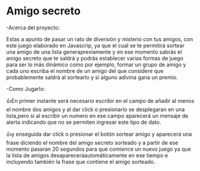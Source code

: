 <h1> Amigo secreto </h1>

-Acerca del proyecto:

Estas a apunto de pasar un rato de diversión y misterio con tus amigos, con este juego elaborado en Javascrip,
ya que el cual se te permitirá sortear una amigo de una lista generapreviamente y en ese momento sabrás el amigo secreto que te saldrá
y podrás establecer varias formas de juego para ser lo más dinámico como por ejemplo, formar un grupo de amigo y cada uno escriba
el nombre de un amigo del que considere que probablemente saldrá al sortearlo y si alguno adivina gana un premio.


-Como Jugarlo:

👍En primer instante será necesario escribir en el campo de añadir al menos el nombre dos amigos y al dar click o presionarlo 
se desplegaran en una lista,pero si al escribir un numero en ese campo aparecerá un mensaje de alerta indicando que no se 
permiten ingresar este tipo de dato.

👍y enseguida dar click o presionar el botón sortear amigo y aparecerá una frase diciendo el
nombre del amigo secreto sorteado y a partir de ese momento pasaran 20 segundos para que comience un nuevo juego 
ya que la lista de amigos desapareceráautomáticamente en ese tiempo e incluyendo también la frase que contiene el amigo sorteado.
